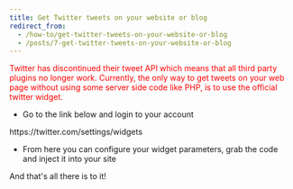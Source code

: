 ```yaml
---
title: Get Twitter tweets on your website or blog
redirect_from:
  - /how-to/get-twitter-tweets-on-your-website-or-blog
  - /posts/7-get-twitter-tweets-on-your-website-or-blog
---
```


<p><span style="color: red">Twitter has discontinued their tweet API which means that all third party plugins no longer work. Currently, the only way to get tweets on your web page without using some server side code like PHP, is to use the official twitter widget.</span></p>

<ul>
	<li>Go to the link below and login to your account</li>
</ul>

<p>https://twitter.com/settings/widgets</p>

<ul>
	<li>From here you can configure your widget parameters, grab the code and inject it into your site</li>
</ul>

<p>And that&#39;s all there is to it!&nbsp;</p>
